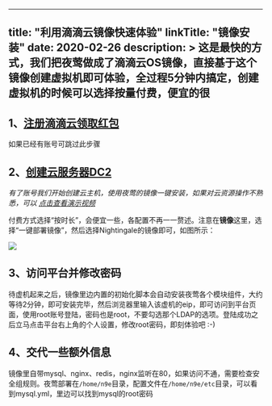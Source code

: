 
---
title: "利用滴滴云镜像快速体验"
linkTitle: "镜像安装"
date: 2020-02-26
description: >
  这是最快的方式，我们把夜莺做成了滴滴云OS镜像，直接基于这个镜像创建虚拟机即可体验，全过程5分钟内搞定，创建虚拟机的时候可以选择按量付费，便宜的很
---


## 1、[注册滴滴云领取红包](https://i.didiyun.com/27dt3TiddGd)

如果已经有账号可跳过此步骤

## 2、[创建云服务器DC2](https://app.didiyun.com/#/dc2/add)

*有了账号我们开始创建云主机，使用夜莺的镜像一键安装，如果对云资源操作不熟悉，可以 [点击查看演示视频](https://s3-gz01.didistatic.com/n9e-pub/video/n9e-install-didiyun.mp4)*

付费方式选择“按时长”，会便宜一些，各配置不再一一赘述。注意在**镜像**这里，选择“一键部署镜像”，然后选择Nightingale的镜像即可，如图所示：

![](https://s3-gz01.didistatic.com/n9e-pub/image/n9e-didiyun-image-choose.png)

## 3、访问平台并修改密码

待虚机起来之后，镜像里边内置的初始化脚本会自动安装夜莺各个模块组件，大约等待2分钟，即可安装完毕，然后浏览器里输入该虚机的eip，即可访问到平台页面，使用root账号登陆，密码也是root，不要勾选那个LDAP的选项。登陆成功之后立马点击平台右上角的个人设置，修改root密码，即刻体验吧 :-)

## 4、交代一些额外信息

镜像里自带mysql、nginx、redis，nginx监听在80，如果访问不通，需要检查安全组规则。夜莺部署在`/home/n9e`目录，配置文件在`/home/n9e/etc`目录，可以看到mysql.yml，里边可以找到mysql的root密码

